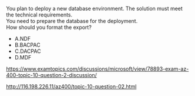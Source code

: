 You plan to deploy a new database environment. The solution must meet the technical requirements.<br/>You need to prepare the database for the deployment.<br/>How should you format the export?<br/><ul><li class="multi-choice-item"><span class="multi-choice-letter" data-choice-letter="A">A.</span>NDF</li><li class="multi-choice-item correct-hidden"><span class="multi-choice-letter" data-choice-letter="B">B.</span>BACPAC</li><li class="multi-choice-item"><span class="multi-choice-letter" data-choice-letter="C">C.</span>DACPAC</li><li class="multi-choice-item"><span class="multi-choice-letter" data-choice-letter="D">D.</span>MDF</li></ul><p><a href="https://www.examtopics.com/discussions/microsoft/view/78893-exam-az-400-topic-10-question-2-discussion/">https://www.examtopics.com/discussions/microsoft/view/78893-exam-az-400-topic-10-question-2-discussion/</a></p><p><a href="http://116.198.226.11/az400/topic-10-question-02.html">http://116.198.226.11/az400/topic-10-question-02.html</a></p><script src="https://giscus.app/client.js"                    data-repo="azsamples/az204"                    data-repo-id="R_kgDOMRXzDQ"                    data-category="General"                    data-category-id="DIC_kwDOMRXzDc4Cgi27"                    data-mapping="pathname"                    data-strict="0"                    data-reactions-enabled="0"                    data-emit-metadata="0"                    data-input-position="bottom"                    data-theme="preferred_color_scheme"                    data-lang="en"                    crossorigin="anonymous"                    async>                    </script>
